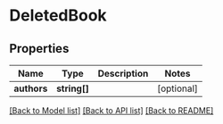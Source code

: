 # DeletedBook

## Properties
Name | Type | Description | Notes
------------ | ------------- | ------------- | -------------
**authors** | **string[]** |  | [optional] 

[[Back to Model list]](../README.md#documentation-for-models) [[Back to API list]](../README.md#documentation-for-api-endpoints) [[Back to README]](../README.md)


